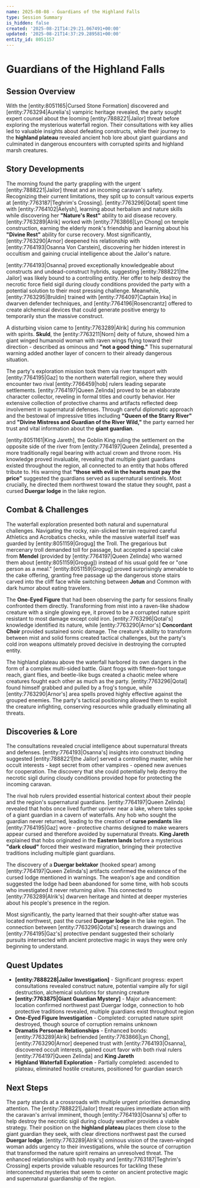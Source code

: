 ```yaml
---
name: 2025-08-08 - Guardians of the Highland Falls
type: Session Summary
is_hidden: false
created: '2025-08-21T14:29:21.067491+00:00'
updated: '2025-08-21T14:37:29.289581+00:00'
entity_id: 8051157
---
```


# Guardians of the Highland Falls

## Session Overview

With the [entity:8051165|Cursed Stone Formation] discovered and [entity:7763294|Aurelia's] vampiric heritage revealed, the party sought expert counsel about the looming [entity:7888221|Jailor] threat before exploring the mysterious waterfall region. Their consultations with key allies led to valuable insights about defeating constructs, while their journey to the **highland plateau** revealed ancient hob lore about giant guardians and culminated in dangerous encounters with corrupted spirits and highland marsh creatures.

## Story Developments

The morning found the party grappling with the urgent [entity:7888221|Jailor] threat and an incoming caravan's safety. Recognizing their current limitations, they split up to consult various experts at [entity:7763187|Teghrim's Crossing]. [entity:7763296|Qotal] spent time with [entity:7764102|Aelysh], learning about herbalism and nature skills while discovering her **"Nature's Rest"** ability to aid disease recovery. [entity:7763289|Alrik] worked with [entity:7763866|Lyn Chong] on temple construction, earning the elderly monk's friendship and learning about his **"Divine Rest"** ability for curse recovery. Most significantly, [entity:7763290|Arnor] deepened his relationship with [entity:7764193|Osanna Von Carstein], discovering her hidden interest in occultism and gaining crucial intelligence about the Jailor's nature.

[entity:7764193|Osanna] proved exceptionally knowledgeable about constructs and undead-construct hybrids, suggesting [entity:7888221|the Jailor] was likely bound to a controlling entity. Her offer to help destroy the necrotic force field sigil during cloudy conditions provided the party with a potential solution to their most pressing challenge. Meanwhile, [entity:7763295|Bruldin] trained with [entity:7764097|Captain Irka] in dwarven defender techniques, and [entity:7764196|Rosencrantz] offered to create alchemical devices that could generate positive energy to temporarily stun the massive construct.

A disturbing vision came to [entity:7763289|Alrik] during his communion with spirits. **Skuld**, the [entity:7763211|Norn] deity of future, showed him a giant winged humanoid woman with raven wings flying toward their direction - described as ominous and **"not a good thing."** This supernatural warning added another layer of concern to their already dangerous situation.

The party's exploration mission took them via river transport with [entity:7764195|Gaz] to the northern waterfall region, where they would encounter two rival [entity:7766459|hob] rulers leading separate settlements. [entity:7764197|Queen Zelinda] proved to be an elaborate character collector, reveling in formal titles and courtly behavior. Her extensive collection of protective charms and artifacts reflected deep involvement in supernatural defenses. Through careful diplomatic approach and the bestowal of impressive titles including **"Queen of the Starry River"** and **"Divine Mistress and Guardian of the River Wild,"** the party earned her trust and vital information about the **giant guardian**.

[entity:8051161|King Jareth], the Goblin King ruling the settlement on the opposite side of the river from [entity:7764197|Queen Zelinda], presented a more traditionally regal bearing with actual crown and throne room. His knowledge proved invaluable, revealing that multiple giant guardians existed throughout the region, all connected to an entity that hobs offered tribute to. His warning that **"those with evil in the hearts must pay the price"** suggested the guardians served as supernatural sentinels. Most crucially, he directed them northwest toward the statue they sought, past a cursed **Duergar lodge** in the lake region.

## Combat & Challenges

The waterfall exploration presented both natural and supernatural challenges. Navigating the rocky, rain-slicked terrain required careful Athletics and Acrobatics checks, while the massive waterfall itself was guarded by [entity:8051159|Grogug] the Troll. The gregarious but mercenary troll demanded toll for passage, but accepted a special cake from **Mendel** (provided by [entity:7764197|Queen Zelinda] who warned them about [entity:8051159|Grogug]) instead of his usual gold fee or "one person as a meal." [entity:8051159|Grogug] proved surprisingly amenable to the cake offering, granting free passage up the dangerous stone stairs carved into the cliff face while switching between **Jotun** and Common with dark humor about eating travelers.

The **One-Eyed Figure** that had been observing the party for sessions finally confronted them directly. Transforming from mist into a raven-like shadow creature with a single glowing eye, it proved to be a corrupted nature spirit resistant to most damage except cold iron. [entity:7763296|Qotal's] knowledge identified its nature, while [entity:7763290|Arnor's] **Concordant Choir** provided sustained sonic damage. The creature's ability to transform between mist and solid forms created tactical challenges, but the party's cold iron weapons ultimately proved decisive in destroying the corrupted entity.

The highland plateau above the waterfall harbored its own dangers in the form of a complex multi-sided battle. Giant frogs with fifteen-foot tongue reach, giant flies, and beetle-like bugs created a chaotic melee where creatures fought each other as much as the party. [entity:7763296|Qotal] found himself grabbed and pulled by a frog's tongue, while [entity:7763290|Arnor's] area spells proved highly effective against the grouped enemies. The party's tactical positioning allowed them to exploit the creature infighting, conserving resources while gradually eliminating all threats.

## Discoveries & Lore

The consultations revealed crucial intelligence about supernatural threats and defenses. [entity:7764193|Osanna's] insights into construct binding suggested [entity:7888221|the Jailor] served a controlling master, while her occult interests - kept secret from other vampires - opened new avenues for cooperation. The discovery that she could potentially help destroy the necrotic sigil during cloudy conditions provided hope for protecting the incoming caravan.

The rival hob rulers provided essential historical context about their people and the region's supernatural guardians. [entity:7764197|Queen Zelinda] revealed that hobs once lived further upriver near a lake, where tales spoke of a giant guardian in a cavern of waterfalls. Any hob who sought the guardian never returned, leading to the creation of **curse pendants** like [entity:7764195|Gaz] wore - protective charms designed to make wearers appear cursed and therefore avoided by supernatural threats. **King Jareth** explained that hobs originated in the **Eastern lands** before a mysterious **"dark cloud"** forced their westward migration, bringing their protective traditions including multiple giant guardians.

The discovery of a **Duergar bektakor** (hooked spear) among [entity:7764197|Queen Zelinda's] artifacts confirmed the existence of the cursed lodge mentioned in warnings. The weapon's age and condition suggested the lodge had been abandoned for some time, with hob scouts who investigated it never returning alive. This connected to [entity:7763289|Alrik's] dwarven heritage and hinted at deeper mysteries about his people's presence in the region.

Most significantly, the party learned that their sought-after statue was located northwest, past the cursed **Duergar lodge** in the lake region. The connection between [entity:7763296|Qotal's] research drawings and [entity:7764195|Gaz's] protective pendant suggested their scholarly pursuits intersected with ancient protective magic in ways they were only beginning to understand.

## Quest Updates

- **[entity:7888228|Jailor Investigation]** - Significant progress: expert consultations revealed construct nature, potential vampire ally for sigil destruction, alchemical solutions for stunning creature
- **[entity:7763875|Giant Guardian Mystery]** - Major advancement: location confirmed northwest past Duergar lodge, connection to hob protective traditions revealed, multiple guardians exist throughout region
- **One-Eyed Figure Investigation** - Completed: corrupted nature spirit destroyed, though source of corruption remains unknown
- **Dramatis Personae Relationships** - Enhanced bonds: [entity:7763289|Alrik] befriended [entity:7763866|Lyn Chong], [entity:7763290|Arnor] deepened trust with [entity:7764193|Osanna], discovered occult interests, gained court favor with both rival rulers [entity:7764197|Queen Zelinda] and **King Jareth**
- **Highland Waterfall Exploration** - Partially completed: ascended to plateau, eliminated hostile creatures, positioned for guardian search

## Next Steps

The party stands at a crossroads with multiple urgent priorities demanding attention. The [entity:7888221|Jailor] threat requires immediate action with the caravan's arrival imminent, though [entity:7764193|Osanna's] offer to help destroy the necrotic sigil during cloudy weather provides a viable strategy. Their position on the **highland plateau** places them close to the giant guardian they seek, with clear directions northwest past the cursed **Duergar lodge**. [entity:7763289|Alrik's] ominous vision of the raven-winged woman adds urgency to their investigations, while the source of corruption that transformed the nature spirit remains an unresolved threat. The enhanced relationships with hob royalty and [entity:7763187|Teghrim's Crossing] experts provide valuable resources for tackling these interconnected mysteries that seem to center on ancient protective magic and supernatural guardianship of the region.